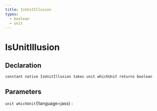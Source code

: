 ```yaml
---
title: IsUnitIllusion
types:
  - boolean
  - unit
---
```


# IsUnitIllusion

## Declaration

```jass
constant native IsUnitIllusion takes unit whichUnit returns boolean
```

## Parameters
`unit whichUnit`{!language=jass}
: 
